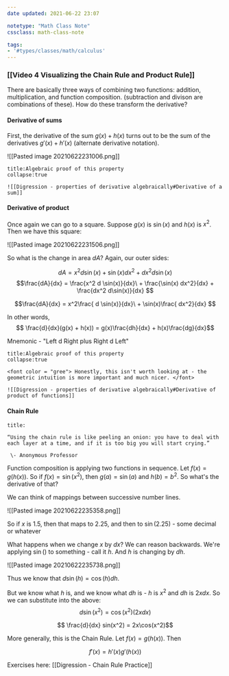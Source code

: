 ```yaml
---
date updated: 2021-06-22 23:07

notetype: "Math Class Note"
cssclass: math-class-note

tags: 
- '#types/classes/math/calculus'
---
```


### [[Video 4 Visualizing the Chain Rule and Product Rule]]


There are basically three ways of combining two functions: addition, multiplication, and function composition. (subtraction and divison are combinations of these). How do these transform the derivative?

#### Derivative of sums

First, the derivative of the sum $g(x) + h(x)$ turns out to be the sum of the derivatives $g'(x) + h'(x)$ (alternate derivative notation). 

![[Pasted image 20210622231006.png]]


```ad-info
title:Algebraic proof of this property
collapse:true

![[Digression - properties of derivative algebraically#Derivative of a sum]]

```

#### Derivative of product

Once again we can go to a square. Suppose $g(x)$ is $\sin (x)$ and $h(x)$ is $x^2$. Then we have this square:

![[Pasted image 20210622231506.png]]

So what is the change in area $dA$? Again, our outer sides:

$$dA = x^2 d \sin(x) + \sin(x) dx^2 + dx^2 d\sin(x)$$
$$\frac{dA}{dx} = \frac{x^2 d \sin(x)}{dx}\ + \frac{\sin(x) dx^2}{dx} + \frac{dx^2 d\sin(x)}{dx}
$$

$$\frac{dA}{dx} = x^2\frac{ d \sin(x)}{dx}\ + \sin(x)\frac{ dx^2}{dx}
$$

In other words, 
$$ \frac{d}{dx}(g(x) + h(x)) = g(x)\frac{dh}{dx} + h(x)\frac{dg}{dx}$$

Mnemonic - "Left d Right plus Right d Left"

```ad-info
title:Algebraic proof of this property
collapse:true

<font color = "gree"> Honestly, this isn't worth looking at - the geometric intuition is more important and much nicer. </font>

![[Digression - properties of derivative algebraically#Derivative of product of functions]]

```

#### Chain Rule

```ad-quote
title:

“Using the chain rule is like peeling an onion: you have to deal with each layer at a time, and if it is too big you will start crying.”

 \- Anonymous Professor
```

Function composition is applying two functions in sequence. Let $f(x) = g(h(x))$. So if  $f(x) = \sin(x^2)$, then $g(a) = \sin(a)$ and $h(b) = b^2$. So what's the derivative of that?

We can think of mappings between successive number lines. 

![[Pasted image 20210622235358.png]]

So if $x$ is $1.5$, then that maps to $2.25$, and then to $\sin(2.25)$ - some decimal or whatever

What happens when we change $x$ by $dx$? We can reason backwards. We're applying $\sin()$ to something - call it $h$. And $h$ is changing by $dh$.

![[Pasted image 20210622235738.png]]

Thus we know that $d\sin(h) = \cos(h) dh$. 

But we know what $h$ is, and we know what $dh$ is - $h$ is $x^2$ and $dh$ is $2xdx$. So we can substitute into the above: 
$$ d\sin(x^2) = \cos(x^2)(2xdx)$$

$$ \frac{d}{dx} sin(x^2) = 2x\cos(x^2)$$

More generally, this is the Chain Rule. Let $f(x) = g(h(x))$. Then

$$ f'(x) = h'(x)g'(h(x))$$

Exercises here: [[Digression - Chain Rule Practice]]